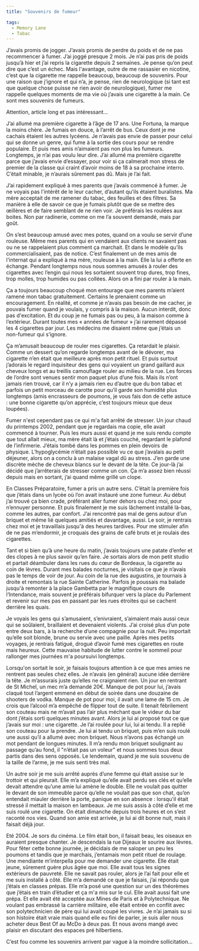 ```yaml
---
title: "Souvenirs de fumeur"

tags:
  - Memory Lane
  - Tabac
---
```


J’avais promis de jogger. J’avais promis de perdre du poids et de ne pas recommencer à fumer. J’ai joggé presque 2 mois. Je n’ai pas pris de poids jusqu’à hier et j’ai repris la cigarette depuis 2 semaines. Je pense qu’on peut dire que c’est un échec. Mais l'avantage, outre de me rassasier en nicotine, c’est que la cigarette me rappelle beaucoup, beaucoup de souvenirs. Pour une raison que j’ignore et qui n’a, je pense, rien de neurologique (si tant est que quelque chose puisse ne rien avoir de neurologique), fumer me rappelle quelques moments de ma vie où j’avais une cigarette à la main. Ce sont mes souvenirs de fumeurs.

Attention, article long et pas intéressant…

<!-- more -->

J’ai allumé ma première cigarette à l’âge de 17 ans. Une Fortuna, la marque la moins chère. Je fumais en douce, à l’arrêt de bus. Ceux dont je me cachais étaient les autres lycéens. Je n’avais pas envie de passer pour celui qui se donne un genre, qui fume à la sortie des cours pour se rendre populaire. Et puis mes amis n’aimaient pas non plus les fumeurs. Longtemps, je n’ai pas voulu leur dire. J’ai allumé ma première cigarette parce que j’avais envie d’essayer, pour voir si ça calmerait mon stress de premier de la classe qui craint d’avoir moins de 18 à sa prochaine interro. C’était minable, je n’aurais sûrement pas dû. Mais je l’ai fait.

J’ai rapidement expliqué à mes parents que j’avais commencé à fumer. Je ne voyais pas l'intérêt de le leur cacher, d’autant qu’ils étaient buralistes. Ma mère acceptait de me ramener du tabac, des feuilles et des filtres. Sa manière à elle de savoir ce que je fumais plutôt que de se mettre des œillères et de faire semblant de ne rien voir. Je préférais les roulées aux boites. Non par radinerie, comme on me l’a souvent demandé, mais par goût.

On s’est beaucoup amusé avec mes potes, quand on a voulu se servir d’une rouleuse. Même mes parents qui en vendaient aux clients ne savaient pas ou ne se rappelaient plus comment ça marchait. Et dans le modèle qu’ils commercialisaient, pas de notice. C’est finalement un de mes amis de l'internat qui a expliqué à ma mère, rouleuse à la main. Elle la lui a offerte en échange. Pendant longtemps nous nous sommes amusés à rouler des cigarettes avec l’engin qui nous les sortaient souvent trop dures, trop fines, trop molles, trop humides ou pas collées. Alors on a fini par rouler à la main.

Ça a toujours beaucoup choqué mon entourage que mes parents m’aient ramené mon tabac gratuitement. Certains le prenaient comme un encouragement. En réalité, et comme je n’avais pas besoin de me cacher, je pouvais fumer quand je voulais, y compris à la maison. Aucun interdit, donc pas d'excitation. Et du coup je ne fumais pas ou peu, à la maison comme à l’extérieur. Durant toutes mes «&nbsp;années de fumeur&nbsp;» j’ai rarement dépassé les 4 cigarettes par jour. Les médecins me disaient même que j’étais un non-fumeur qui s’ignore.

Ça m’amusait beaucoup de rouler mes cigarettes. Ça retardait le plaisir. Comme un dessert qu’on regarde longtemps avant de le dévorer, ma cigarette n’en était que meilleure après mon petit rituel. Et puis surtout j’adorais le regard inquisiteur des gens qui voyaient un grand gaillard aux cheveux longs et au treillis camouflage rouler au milieu de la rue. Les forces de l’ordre sont venues sentir mon paquet plus d’une fois. Mais ils n’ont jamais rien trouvé, car il n’y a jamais rien eu d’autre que du bon tabac et parfois un petit morceau de carotte pour qu’il garde son humidité plus longtemps (amis encrasseurs de poumons, je vous fais don de cette astuce : une bonne cigarette qu’on apprécie, c’est toujours mieux que deux loupées).

Fumer n'est cependant pas ce qui m'a fait arrêté de stresser. Un jour chaud du printemps 2002, pendant que je regardais ma copie, elle avait commencé à tourner. Puis les murs aussi et quand je me suis rendu compte que tout allait mieux, ma mère était là et j’étais couché, regardant le plafond de l’infirmerie. J’étais tombé dans les pommes en plein devoirs de physique. L’hypoglycémie n’était pas possible vu ce que j’avalais au petit déjeuner, alors on a conclu à un malaise vagal dû au stress. J’en garde une discrète mèche de cheveux blancs sur le devant de la tête. Ce jour-là j’ai décidé que j’arrêterais de stresser comme un con. Ça m’a assez bien réussi depuis mais en sortant, j’ai quand même grillé un clope.

En Classes Préparatoire, fumer a pris un autre sens. C’était la première fois que j’étais dans un lycée où l’on avait instauré une zone fumeur. Au début j’ai trouvé ça bien crade, préférant aller fumer dehors ou chez moi, pour n’ennuyer personne. Et puis finalement je me suis lâchement installé là-bas, comme les autres, par confort. J’ai rencontré pas mal de gens autour d’un briquet et même lié quelques amitiés et davantage, aussi. Le soir, je rentrais chez moi et je travaillais jusqu'à des heures tardives. Pour me stimuler afin de ne pas m’endormir, je croquais des grains de café bruts et je roulais des cigarettes.

Tant et si bien qu’à une heure du matin, j’avais toujours une patate d’enfer et des clopes à ne plus savoir qu’en faire. Je sortais alors de mon petit studio et partait déambuler dans les rues du cœur de Bordeaux, la cigarette au coin de lèvres. Durant mes balades nocturnes, je visitais ce que je n’avais pas le temps de voir de jour. Au coin de la rue des augustins, je tournais à droite et remontais la rue Sainte Catherine. Parfois je poussais ma balade jusqu'à remonter à la place Gambetta par le magnifique cours de l’Intendance, mais souvent je préférais bifurquer vers la place du Parlement et revenir sur mes pas en passant par les rues étroites qui se cachent derrière les quais.

Je voyais les gens qui s’amusaient, s’enivraient, s’aimaient mais aussi ceux qui se soûlaient, braillaient et devenaient violents. J’ai croisé plus d’un pote entre deux bars, à la recherche d’une compagnie pour la nuit. Peu importait qu’elle soit blonde, brune ou servie avec une paille. Après mes petits voyages, je rentrais fatigué, drogué d’avoir fumé mes cigarettes en route mais heureux. Cette mauvaise habitude de lutter contre le sommeil pour rallonger mes journées m'a poursuivi longtemps.

Lorsqu'on sortait le soir, je faisais toujours attention à ce que mes amies ne rentrent pas seules chez elles. Je n’avais (en général) aucune idée derrière la tête. Je m’assurais juste qu’elles ne craignaient rien. Un jour en rentrant de St Michel, un mec m’a demandé 20€. Manque de pot pour lui, j’avais claqué tout l’argent emmené en début de soirée dans une douzaine de shooters de vodka. Manque de pot pour moi, il avait une lame de 15 cm. Je crois que l’alcool m’a empêché de flipper tout de suite. Il tenait fébrilement son couteau mais ne m’avait pas l’air plus méchant que le videur du bar dont j’étais sorti quelques minutes avant. Alors je lui ai proposé tout ce que j’avais sur moi : une cigarette. Je l’ai roulée pour lui, lui ai tendu. Il a replié son couteau pour la prendre. Je lui ai tendu un briquet, puis m’en suis roulé une aussi qu’il a allumé avec mon briquet. Nous n’avons pas échangé un mot pendant de longues minutes. Il m’a rendu mon briquet soulignant au passage qu’au fond, il "n’était pas un voleur" et nous sommes tous deux partis dans des sens opposés. Le lendemain, quand je me suis souvenu de la taille de l’arme, je me suis senti très mal.

Un autre soir je me suis arrêté auprès d’une femme qui était assise sur le trottoir et qui pleurait. Elle m’a expliqué qu’elle avait perdu ses clés et qu’elle devait attendre qu’une amie lui amène le double. Elle ne voulait pas quitter le devant de son immeuble parce qu’elle ne voulait pas que son chat, qu’on entendait miauler derrière la porte, panique en son absence : lorsqu'il était stressé il mettait la maison en lambeaux. Je me suis assis à côté d’elle et me suis roulé une cigarette. On était dimanche depuis trois heures et on s’est raconté nos vies. Quand son amie est arrivée, je lui ai dit bonne nuit, mais il faisait déjà jour.

Eté 2004\. Je sors du cinéma. Le film était bon, il faisait beau, les oiseaux en auraient presque chanter. Je descendais la rue Dijeaux le sourire aux lèvres. Pour fêter cette bonne journée, je décidais de me saloper un peu les poumons et tandis que je marchais, j’entamais mon petit rituel de roulage. Une mendiante m’interpella pour me demander une cigarette. Elle était jeune, sûrement guère plus âgée que moi. Elle avait tous les signes extérieurs de pauvreté. Elle ne savait pas rouler, alors je l’ai fait pour elle et me suis installé à côté. Elle m’a demandé ce que je faisais, j’ai répondu que j’étais en classes prépas. Elle m’a posé une question sur un des théorèmes que j’étais en train d’étudier et ça m'a mis sur le cul. Elle avait aussi fait une prépa. Et elle avait été acceptée aux Mines de Paris et à Polytechnique. Ne voulant pas embrassé la carrière militaire, elle était entrée en conflit avec son polytechnicien de père qui lui avait coupé les vivres. Je n’ai jamais su si son histoire était vraie mais quand elle eu fini de parler, je suis aller nous acheter deux Best Of au McDo à deux pas. Et nous avons mangé avec plaisir en discutant des espaces pré hilbertiens.

C’est fou comme les souvenirs arrivent par vague à la moindre sollicitation…